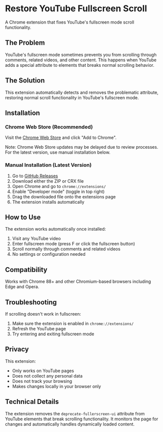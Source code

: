 # Restore YouTube Fullscreen Scroll

A Chrome extension that fixes YouTube's fullscreen mode scroll functionality.

## The Problem

YouTube's fullscreen mode sometimes prevents you from scrolling through comments, related videos, and other content. This happens when YouTube adds a special attribute to elements that breaks normal scrolling behavior.

## The Solution

This extension automatically detects and removes the problematic attribute, restoring normal scroll functionality in YouTube's fullscreen mode.

## Installation

### Chrome Web Store (Recommended)
Visit the [Chrome Web Store](https://chrome.google.com/webstore/detail/fpgafianbfgjhcdmghaoecfemndjpkbo) and click "Add to Chrome".

Note: Chrome Web Store updates may be delayed due to review processes. For the latest version, use manual installation below.

### Manual Installation (Latest Version)
1. Go to [GitHub Releases](https://github.com/cyberofficial/restore-youtube-scroll/releases)
2. Download either the ZIP or CRX file
3. Open Chrome and go to `chrome://extensions/`
4. Enable "Developer mode" (toggle in top right)
5. Drag the downloaded file onto the extensions page
6. The extension installs automatically

## How to Use

The extension works automatically once installed:
1. Visit any YouTube video
2. Enter fullscreen mode (press F or click the fullscreen button)
3. Scroll normally through comments and related videos
4. No settings or configuration needed

## Compatibility

Works with Chrome 88+ and other Chromium-based browsers including Edge and Opera.

## Troubleshooting

If scrolling doesn't work in fullscreen:
1. Make sure the extension is enabled in `chrome://extensions/`
2. Refresh the YouTube page
3. Try entering and exiting fullscreen mode

## Privacy

This extension:
- Only works on YouTube pages
- Does not collect any personal data
- Does not track your browsing
- Makes changes locally in your browser only

## Technical Details

The extension removes the `deprecate-fullerscreen-ui` attribute from YouTube elements that break scrolling functionality. It monitors the page for changes and automatically handles dynamically loaded content.